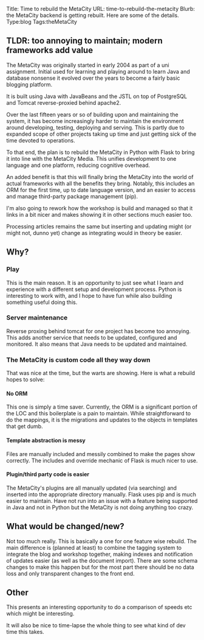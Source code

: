 Title: Time to rebuild the MetaCity
URL: time-to-rebuild-the-metacity
Blurb: the MetaCity backend is getting rebuilt. Here are some of the details.
Type:blog
Tags:theMetaCity

## TLDR: too annoying to maintain; modern frameworks add value

The MetaCity was originally started in early 2004 as part of a uni assignment. Initial used for learning and playing around to learn Java and database nonsense it evolved over the years to become a fairly basic blogging platform.

It is built using Java with JavaBeans and the JSTL on top of PostgreSQL and Tomcat reverse-proxied behind apache2.

Over the last fifteen years or so of building upon and maintaining the system, it has become increasingly harder to maintain the environment around developing, testing, deploying and serving. This is partly due to expanded scope of other projects taking up time and just getting sick of the time devoted to operations.

To that end, the plan is to rebuild the MetaCity in Python with Flask to bring it into line with the MetaCity Media. This unifies development to one language and one platform, reducing cognitive overhead.

An added benefit is that this will finally bring the MetaCity into the world of actual frameworks with all the benefits they bring. Notably, this includes an ORM for the first time, up to date language version, and an easier to access and manage third-party package management (pip).

I'm also going to rework how the workshop is build and managed so that it links in a bit nicer and makes showing it in other sections much easier too.

Processing articles remains the same but inserting and updating might (or might not, dunno yet) change as integrating would in theory be easier.

## Why?
### Play
This is the main reason. It is an opportunity to just see what I learn and experience with a different setup and development process. Python is interesting to work with, and I hope to have fun while also building something useful doing this.

### Server maintenance
Reverse proxing behind tomcat for one project has become too annoying. This adds another service that needs to be updated, configured and monitored. It also means that Java needs to be updated and maintained.

### The MetaCity is custom code all they way down
That was nice at the time, but the warts are showing. Here is what a rebuild hopes to solve:

#### No ORM
This one is simply a time saver. Currently, the ORM is a significant portion of the LOC and this boilerplate is a pain to maintain. While straightforward to do the mappings, it is the migrations and updates to the objects in templates that get dumb.

#### Template abstraction is messy
Files are manually included and messily combined to make the pages show correctly. The includes and override mechanic of Flask is much nicer to use.

#### Plugin/third party code is easier
The MetaCity's plugins are all manually updated (via searching) and inserted into the appropriate directory manually. Flask uses pip and is much easier to maintain. Have not run into an issue with a feature being supported in Java and not in Python but the MetaCity is not doing anything too crazy.

## What would be changed/new?
Not too much really. This is basically a one for one feature wise rebuild. The main difference is (planned at least) to combine the tagging system to integrate the blog and workshop together, making indexes and notification of updates easier (as well as the document import). There are some schema changes to make this happen but for the most part there should be no data loss and only transparent changes to the front end.

## Other
This presents an interesting opportunity to do a comparison of speeds etc which might be interesting.

It will also be nice to time-lapse the whole thing to see what kind of dev time this takes.
